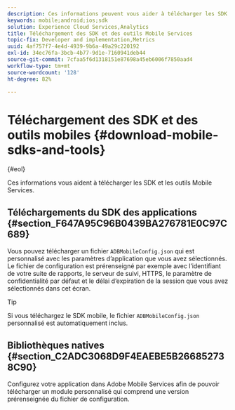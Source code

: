 ```yaml
---
description: Ces informations peuvent vous aider à télécharger les SDK et les outils de Mobile Services et à mettre en œuvre Mobile Services.
keywords: mobile;android;ios;sdk
solution: Experience Cloud Services,Analytics
title: Téléchargement des SDK et des outils Mobile Services
topic-fix: Developer and implementation,Metrics
uuid: 4af757f7-4e4d-4939-9b6a-49a29c220192
exl-id: 34ec76fa-3bcb-4b77-9d1e-7160941deb44
source-git-commit: 7cfaa5f6d1318151e87698a45eb6006f7850aad4
workflow-type: tm+mt
source-wordcount: '128'
ht-degree: 82%

---
```


# Téléchargement des SDK et des outils mobiles {#download-mobile-sdks-and-tools}

{#eol}

Ces informations vous aident à télécharger les SDK et les outils Mobile Services.

## Téléchargements du SDK des applications {#section_F647A95C96B0439BA276781E0C97C689}

Vous pouvez télécharger un fichier `ADBMobileConfig.json` qui est personnalisé avec les paramètres d’application que vous avez sélectionnés. Le fichier de configuration est prérenseigné par exemple avec l’identifiant de votre suite de rapports, le serveur de suivi, HTTPS, le paramètre de confidentialité par défaut et le délai d’expiration de la session que vous avez sélectionnés dans cet écran.

>[!TIP]
>
>Si vous téléchargez le SDK mobile, le fichier `ADBMobileConfig.json` personnalisé est automatiquement inclus.

## Bibliothèques natives {#section_C2ADC3068D9F4EAEBE5B266852738C90}

Configurez votre application dans Adobe Mobile Services afin de pouvoir télécharger un module personnalisé qui comprend une version prérenseignée du fichier de configuration.
